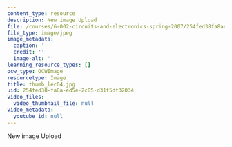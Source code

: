 ```yaml
---
content_type: resource
description: New image Upload
file: /courses/6-002-circuits-and-electronics-spring-2007/254fed38fa8aed5e2c85d31f5df32034_thumb_lec04.jpg
file_type: image/jpeg
image_metadata:
  caption: ''
  credit: ''
  image-alt: ''
learning_resource_types: []
ocw_type: OCWImage
resourcetype: Image
title: thumb_lec04.jpg
uid: 254fed38-fa8a-ed5e-2c85-d31f5df32034
video_files:
  video_thumbnail_file: null
video_metadata:
  youtube_id: null
---
```

New image Upload


